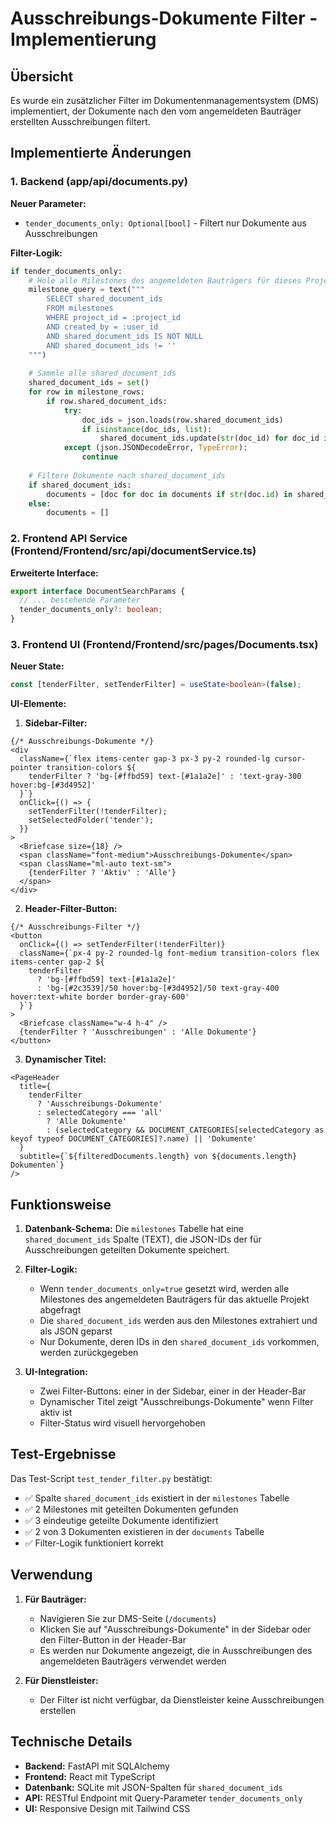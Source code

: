 # Ausschreibungs-Dokumente Filter - Implementierung

## Übersicht

Es wurde ein zusätzlicher Filter im Dokumentenmanagementsystem (DMS) implementiert, der Dokumente nach den vom angemeldeten Bauträger erstellten Ausschreibungen filtert.

## Implementierte Änderungen

### 1. Backend (app/api/documents.py)

**Neuer Parameter:**
- `tender_documents_only: Optional[bool]` - Filtert nur Dokumente aus Ausschreibungen

**Filter-Logik:**
```python
if tender_documents_only:
    # Hole alle Milestones des angemeldeten Bauträgers für dieses Projekt
    milestone_query = text("""
        SELECT shared_document_ids 
        FROM milestones 
        WHERE project_id = :project_id 
        AND created_by = :user_id 
        AND shared_document_ids IS NOT NULL 
        AND shared_document_ids != ''
    """)
    
    # Sammle alle shared_document_ids
    shared_document_ids = set()
    for row in milestone_rows:
        if row.shared_document_ids:
            try:
                doc_ids = json.loads(row.shared_document_ids)
                if isinstance(doc_ids, list):
                    shared_document_ids.update(str(doc_id) for doc_id in doc_ids)
            except (json.JSONDecodeError, TypeError):
                continue
    
    # Filtere Dokumente nach shared_document_ids
    if shared_document_ids:
        documents = [doc for doc in documents if str(doc.id) in shared_document_ids]
    else:
        documents = []
```

### 2. Frontend API Service (Frontend/Frontend/src/api/documentService.ts)

**Erweiterte Interface:**
```typescript
export interface DocumentSearchParams {
  // ... bestehende Parameter
  tender_documents_only?: boolean;
}
```

### 3. Frontend UI (Frontend/Frontend/src/pages/Documents.tsx)

**Neuer State:**
```typescript
const [tenderFilter, setTenderFilter] = useState<boolean>(false);
```

**UI-Elemente:**

1. **Sidebar-Filter:**
```tsx
{/* Ausschreibungs-Dokumente */}
<div
  className={`flex items-center gap-3 px-3 py-2 rounded-lg cursor-pointer transition-colors ${
    tenderFilter ? 'bg-[#ffbd59] text-[#1a1a2e]' : 'text-gray-300 hover:bg-[#3d4952]'
  }`}
  onClick={() => {
    setTenderFilter(!tenderFilter);
    setSelectedFolder('tender');
  }}
>
  <Briefcase size={18} />
  <span className="font-medium">Ausschreibungs-Dokumente</span>
  <span className="ml-auto text-sm">
    {tenderFilter ? 'Aktiv' : 'Alle'}
  </span>
</div>
```

2. **Header-Filter-Button:**
```tsx
{/* Ausschreibungs-Filter */}
<button
  onClick={() => setTenderFilter(!tenderFilter)}
  className={`px-4 py-2 rounded-lg font-medium transition-colors flex items-center gap-2 ${
    tenderFilter 
      ? 'bg-[#ffbd59] text-[#1a1a2e]' 
      : 'bg-[#2c3539]/50 hover:bg-[#3d4952]/50 text-gray-400 hover:text-white border border-gray-600'
  }`}
>
  <Briefcase className="w-4 h-4" />
  {tenderFilter ? 'Ausschreibungen' : 'Alle Dokumente'}
</button>
```

3. **Dynamischer Titel:**
```tsx
<PageHeader
  title={
    tenderFilter 
      ? 'Ausschreibungs-Dokumente' 
      : selectedCategory === 'all' 
        ? 'Alle Dokumente' 
        : (selectedCategory && DOCUMENT_CATEGORIES[selectedCategory as keyof typeof DOCUMENT_CATEGORIES]?.name) || 'Dokumente'
  }
  subtitle={`${filteredDocuments.length} von ${documents.length} Dokumenten`}
/>
```

## Funktionsweise

1. **Datenbank-Schema:** Die `milestones` Tabelle hat eine `shared_document_ids` Spalte (TEXT), die JSON-IDs der für Ausschreibungen geteilten Dokumente speichert.

2. **Filter-Logik:** 
   - Wenn `tender_documents_only=true` gesetzt wird, werden alle Milestones des angemeldeten Bauträgers für das aktuelle Projekt abgefragt
   - Die `shared_document_ids` werden aus den Milestones extrahiert und als JSON geparst
   - Nur Dokumente, deren IDs in den `shared_document_ids` vorkommen, werden zurückgegeben

3. **UI-Integration:**
   - Zwei Filter-Buttons: einer in der Sidebar, einer in der Header-Bar
   - Dynamischer Titel zeigt "Ausschreibungs-Dokumente" wenn Filter aktiv ist
   - Filter-Status wird visuell hervorgehoben

## Test-Ergebnisse

Das Test-Script `test_tender_filter.py` bestätigt:
- ✅ Spalte `shared_document_ids` existiert in der `milestones` Tabelle
- ✅ 2 Milestones mit geteilten Dokumenten gefunden
- ✅ 3 eindeutige geteilte Dokumente identifiziert
- ✅ 2 von 3 Dokumenten existieren in der `documents` Tabelle
- ✅ Filter-Logik funktioniert korrekt

## Verwendung

1. **Für Bauträger:** 
   - Navigieren Sie zur DMS-Seite (`/documents`)
   - Klicken Sie auf "Ausschreibungs-Dokumente" in der Sidebar oder den Filter-Button in der Header-Bar
   - Es werden nur Dokumente angezeigt, die in Ausschreibungen des angemeldeten Bauträgers verwendet werden

2. **Für Dienstleister:**
   - Der Filter ist nicht verfügbar, da Dienstleister keine Ausschreibungen erstellen

## Technische Details

- **Backend:** FastAPI mit SQLAlchemy
- **Frontend:** React mit TypeScript
- **Datenbank:** SQLite mit JSON-Spalten für `shared_document_ids`
- **API:** RESTful Endpoint mit Query-Parameter `tender_documents_only`
- **UI:** Responsive Design mit Tailwind CSS
